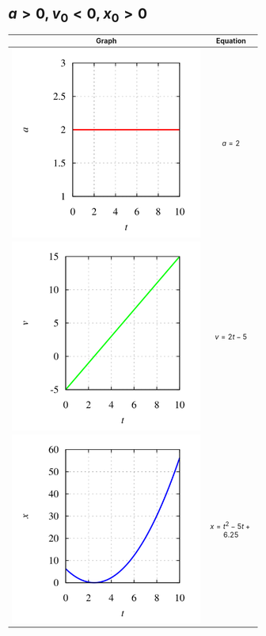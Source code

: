 # $a > 0$, $v_0 < 0$, $x_0 > 0$
Graph | Equation
:-: | :-:
![](nulm-xva-eqn-5-acc.svg) | $a = 2$
![](nulm-xva-eqn-5-vel.svg) | $v = 2t - 5$
![](nulm-xva-eqn-5-pos.svg) | $x = t^2 - 5t + 6.25$
